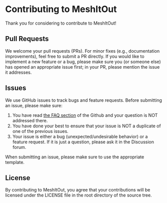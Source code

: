 # Contributing to MeshItOut
Thank you for considering to contribute to MeshItOut!


## Pull Requests
We welcome your pull requests (PRs).
For minor fixes (e.g., documentation improvements), feel free to submit a PR directly.
If you would like to implement a new feature or a bug, please make sure you (or someone else) has opened an appropriate issue first; in your PR, please mention the issue it addresses.


## Issues
We use GitHub issues to track bugs and feature requests.
Before submitting an issue, please make sure:

1. You have read [the FAQ section](https://docs.github.com/en/get-started/quickstart/contributing-to-projects) of the Github and your question is NOT addressed there.
2. You have done your best to ensure that your issue is NOT a duplicate of one of the previous issues.
3. Your issue is either a bug (unexpected/undesirable behavior) or a feature request.
If it is just a question, please ask it in the Discussion forum.

When submitting an issue, please make sure to use the appropriate template.


## License
By contributing to MeshItOut, you agree that your contributions will be licensed
under the LICENSE file in the root directory of the source tree.
